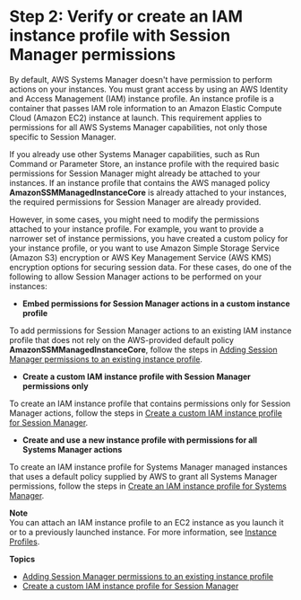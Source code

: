 # Step 2: Verify or create an IAM instance profile with Session Manager permissions<a name="session-manager-getting-started-instance-profile"></a>

By default, AWS Systems Manager doesn't have permission to perform actions on your instances\. You must grant access by using an AWS Identity and Access Management \(IAM\) instance profile\. An instance profile is a container that passes IAM role information to an Amazon Elastic Compute Cloud \(Amazon EC2\) instance at launch\. This requirement applies to permissions for all AWS Systems Manager capabilities, not only those specific to Session Manager\.

If you already use other Systems Manager capabilities, such as Run Command or Parameter Store, an instance profile with the required basic permissions for Session Manager might already be attached to your instances\. If an instance profile that contains the AWS managed policy **AmazonSSMManagedInstanceCore** is already attached to your instances, the required permissions for Session Manager are already provided\.

However, in some cases, you might need to modify the permissions attached to your instance profile\. For example, you want to provide a narrower set of instance permissions, you have created a custom policy for your instance profile, or you want to use Amazon Simple Storage Service \(Amazon S3\) encryption or AWS Key Management Service \(AWS KMS\) encryption options for securing session data\. For these cases, do one of the following to allow Session Manager actions to be performed on your instances:
+  **Embed permissions for Session Manager actions in a custom instance profile** 

  To add permissions for Session Manager actions to an existing IAM instance profile that does not rely on the AWS\-provided default policy **AmazonSSMManagedInstanceCore**, follow the steps in [Adding Session Manager permissions to an existing instance profile](getting-started-add-permissions-to-existing-profile.md)\.
+  **Create a custom IAM instance profile with Session Manager permissions only** 

  To create an IAM instance profile that contains permissions only for Session Manager actions, follow the steps in [Create a custom IAM instance profile for Session Manager](getting-started-create-iam-instance-profile.md)\.
+  **Create and use a new instance profile with permissions for all Systems Manager actions** 

  To create an IAM instance profile for Systems Manager managed instances that uses a default policy supplied by AWS to grant all Systems Manager permissions, follow the steps in [Create an IAM instance profile for Systems Manager](setup-instance-profile.md)\.

**Note**  
You can attach an IAM instance profile to an EC2 instance as you launch it or to a previously launched instance\. For more information, see [Instance Profiles](https://docs.aws.amazon.com/IAM/latest/UserGuide/roles-usingrole-instanceprofile.html)\.

**Topics**
+ [Adding Session Manager permissions to an existing instance profile](getting-started-add-permissions-to-existing-profile.md)
+ [Create a custom IAM instance profile for Session Manager](getting-started-create-iam-instance-profile.md)